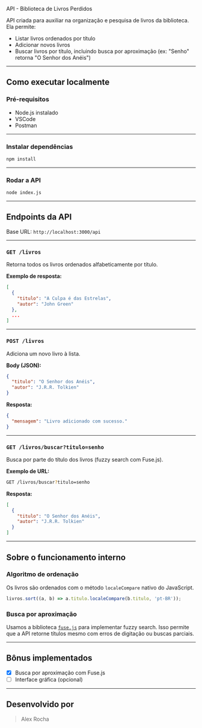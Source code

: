 API - Biblioteca de Livros Perdidos

API criada para auxiliar na organização e pesquisa de livros da biblioteca. Ela permite:

- Listar livros ordenados por título
- Adicionar novos livros
- Buscar livros por título, incluindo busca por aproximação (ex: "Senho" retorna "O Senhor dos Anéis")

---

## Como executar localmente

### Pré-requisitos

- Node.js instalado
- VSCode
- Postman

---

### Instalar dependências

```bash
npm install
```

---

### Rodar a API

```bash
node index.js
```

---

## Endpoints da API

Base URL: `http://localhost:3000/api`

---

### `GET /livros`

Retorna todos os livros ordenados alfabeticamente por título.

**Exemplo de resposta:**

```json
[
  {
    "titulo": "A Culpa é das Estrelas",
    "autor": "John Green"
  },
  ...
]
```

---

### `POST /livros`

Adiciona um novo livro à lista.

**Body (JSON):**

```json
{
  "titulo": "O Senhor dos Anéis",
  "autor": "J.R.R. Tolkien"
}
```

**Resposta:**

```json
{
  "mensagem": "Livro adicionado com sucesso."
}
```

---

### `GET /livros/buscar?titulo=senho`

Busca por parte do título dos livros (fuzzy search com Fuse.js).

**Exemplo de URL:**

```sh
GET /livros/buscar?titulo=senho
```

**Resposta:**

```json
[
  {
    "titulo": "O Senhor dos Anéis",
    "autor": "J.R.R. Tolkien"
  }
]
```

---

## Sobre o funcionamento interno

### Algoritmo de ordenação

Os livros são ordenados com o método `localeCompare` nativo do JavaScript.

```js
livros.sort((a, b) => a.titulo.localeCompare(b.titulo, 'pt-BR'));
```

### Busca por aproximação

Usamos a biblioteca [`fuse.js`](https://fusejs.io/) para implementar fuzzy search. Isso permite que a API retorne títulos mesmo com erros de digitação ou buscas parciais.

---

## Bônus implementados

- [x] Busca por aproximação com Fuse.js
- [ ] Interface gráfica (opcional)

---

## Desenvolvido por

> Alex Rocha
